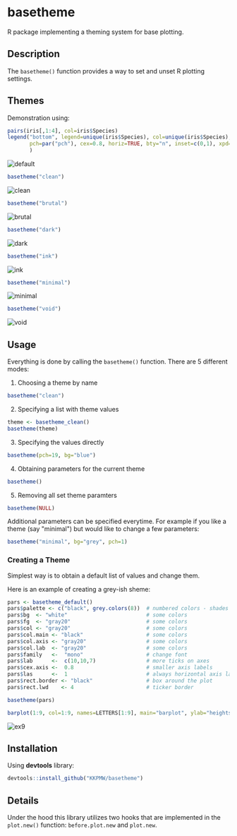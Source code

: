 # basetheme #

R package implementing a theming system for base plotting.

## Description ##

The `basetheme()` function provides a way to set and unset R plotting settings.

## Themes ##

Demonstration using:

```r
pairs(iris[,1:4], col=iris$Species)
legend("bottom", legend=unique(iris$Species), col=unique(iris$Species),
       pch=par("pch"), cex=0.8, horiz=TRUE, bty="n", inset=c(0,1), xpd=TRUE
       )
```

![default](https://i.imgur.com/aXSfYqW.png)

```r
basetheme("clean")
```

![clean](https://i.imgur.com/I45MqM1.png)

```r
basetheme("brutal")
```

![brutal](https://i.imgur.com/xcsMLxN.png)

```r
basetheme("dark")
```

![dark](https://i.imgur.com/WlmcFnj.png)

```r
basetheme("ink")
```

![ink](https://i.imgur.com/P3d810w.png)

```r
basetheme("minimal")
```

![minimal](https://i.imgur.com/iHPMv5B.png)

```r
basetheme("void")
```

![void](https://i.imgur.com/oexLiVW.png)


## Usage ##

Everything is done by calling the `basetheme()` function.
There are 5 different modes:

1. Choosing a theme by name

```r
basetheme("clean")
```

2. Specifying a list with theme values

```r
theme <- basetheme_clean()
basetheme(theme)
```

3. Specifying the values directly

```r
basetheme(pch=19, bg="blue")
```

4. Obtaining parameters for the current theme

```r
basetheme()
```

5. Removing all set theme paramters

```r
basetheme(NULL)
```

Additional parameters can be specified everytime.
For example if you like a theme (say "minimal") but would like to change a few parameters:

```r
basetheme("minimal", bg="grey", pch=1)
```


### Creating a Theme ###

Simplest way is to obtain a default list of values and change them.

Here is an example of creating a grey-ish sheme:

```r
pars <- basetheme_default()
pars$palette <- c("black", grey.colors(8))  # numbered colors - shades of grey
pars$bg  <- "white"                         # some colors
pars$fg  <- "gray20"                        # some colors
pars$col <- "gray20"                        # some colors
pars$col.main <- "black"                    # some colors
pars$col.axis <- "gray20"                   # some colors
pars$col.lab  <- "gray20"                   # some colors
pars$family   <-  "mono"                    # change font
pars$lab      <-  c(10,10,7)                # more ticks on axes
pars$cex.axis <-  0.8                       # smaller axis labels
pars$las      <-  1                         # always horizontal axis labels
pars$rect.border <- "black"                 # box around the plot
pars$rect.lwd    <- 4                       # ticker border

basetheme(pars)

barplot(1:9, col=1:9, names=LETTERS[1:9], main="barplot", ylab="heights")

```

![ex9](https://i.imgur.com/qR1T4P7.png)


## Installation ##

Using **devtools** library:

```r
devtools::install_github("KKPMW/basetheme")
```

## Details ##

Under the hood this library utilizes two hooks that are implemented in the `plot.new()` function:
`before.plot.new` and `plot.new`.

